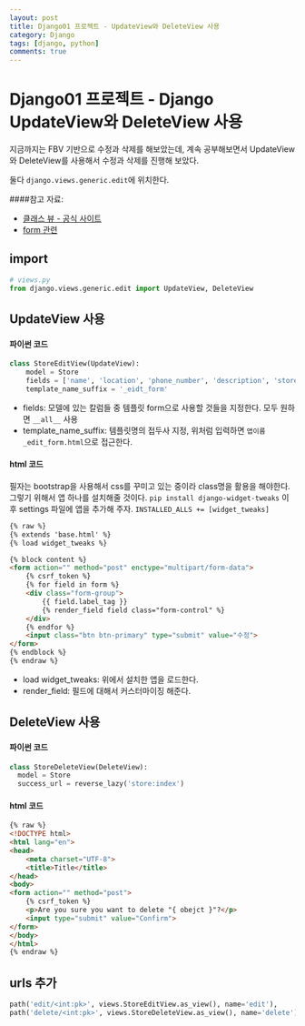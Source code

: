 ```yaml
---
layout: post
title: Django01 프로젝트 - UpdateView와 DeleteView 사용
category: Django
tags: [django, python]
comments: true
---
```


Django01 프로젝트 - Django UpdateView와 DeleteView 사용
=======

지금까지는 FBV 기반으로 수정과 삭제를 해보았는데, 계속 공부해보면서 UpdateView와 DeleteView를 사용해서 수정과 삭제를 진행해 보았다.

둘다 `django.views.generic.edit`에 위치한다.

####참고 자료:
- [클래스 뷰 - 공식 사이트](https://docs.djangoproject.com/en/3.0/ref/class-based-views/generic-editing/#django.views.generic.edit.UpdateView)
- [form 관련](https://simpleisbetterthancomplex.com/article/2017/08/19/how-to-render-django-form-manually.html)

## import
```python
# views.py
from django.views.generic.edit import UpdateView, DeleteView
```

## UpdateView 사용
#### 파이썬 코드
```python
class StoreEditView(UpdateView):
    model = Store
    fields = ['name', 'location', 'phone_number', 'description', 'store_image']
    template_name_suffix = '_eidt_form'
```
- fields: 모델에 있는 칼럼들 중 템플릿 form으로 사용할 것들을 지정한다. 모두 원하면 `__all__` 사용
- template_name_suffix: 템플릿명의 접두사 지정, 위처럼 입력하면 `앱이름_edit_form.html`으로 접근한다.

#### html 코드
필자는 bootstrap을 사용해서 css를 꾸미고 있는 중이라 class명을 활용을 해야한다. 그렇기 위해서 앱 하나를 설치해줄 것이다.
`pip install django-widget-tweaks`
이후 settings 파일에 앱을 추가해 주자.
`INSTALLED_ALLS += [widget_tweaks]`

```html
{% raw %}
{% extends 'base.html' %}
{% load widget_tweaks %}

{% block content %}
<form action="" method="post" enctype="multipart/form-data">
    {% csrf_token %}
    {% for field in form %}
    <div class="form-group">
        {{ field.label_tag }}
        {% render_field field class="form-control" %}
    </div>
    {% endfor %}
    <input class="btn btn-primary" type="submit" value="수정">
</form>
{% endblock %}
{% endraw %}
```
- load widget_tweaks: 위에서 설치한 앱을 로드한다.
- render_field: 필드에 대해서 커스터마이징 해준다.

## DeleteView 사용
#### 파이썬 코드
```python
class StoreDeleteView(DeleteView):
  model = Store
  success_url = reverse_lazy('store:index')
```

#### html 코드
```html
{% raw %}
<!DOCTYPE html>
<html lang="en">
<head>
    <meta charset="UTF-8">
    <title>Title</title>
</head>
<body>
<form action="" method="post">
    {% csrf_token %}
    <p>Are you sure you want to delete "{ obejct }"?</p>
    <input type="submit" value="Confirm">
</form>
</body>
</html>
{% endraw %}
```

## urls 추가
```python
path('edit/<int:pk>', views.StoreEditView.as_view(), name='edit'),
path('delete/<int:pk>', views.StoreDeleteView.as_view(), name='delete'),
```
